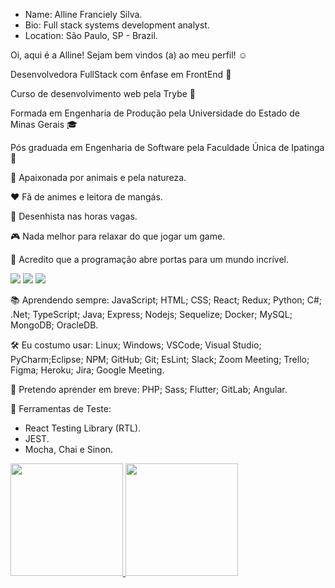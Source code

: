 - Name: Alline Franciely Silva.
- Bio: Full stack systems development analyst.
- Location: São Paulo, SP - Brazil.

Oi, aqui é a Alline! Sejam bem vindos (a) ao meu perfil! :relaxed:


Desenvolvedora FullStack com ênfase em FrontEnd :purple_heart:

Curso de desenvolvimento web pela Trybe :green_heart:

Formada em Engenharia de Produção pela Universidade do Estado de Minas Gerais :mortar_board:

Pós graduada em Engenharia de Software pela Faculdade Única de Ipatinga :blue_heart:


:dog: Apaixonada por animais e pela natureza.

❤️ Fã de animes e  leitora de mangás.

:art: Desenhista nas horas vagas.

:video_game: Nada melhor para relaxar do que jogar um game.

:key: Acredito que a programação abre portas para um mundo incrível.

<div>
<a href="https://instagram.com/alline_franciely" target="_blank"><img src="https://img.shields.io/badge/-Instagram-%23E4405F?style=for-the-badge&logo=instagram&logoColor=white" target="_blank"></a>
<a href = "mailto:allinefranciely@gmail.com"><img src="https://img.shields.io/badge/Gmail-D14836?style=for-the-badge&logo=gmail&logoColor=white" target="_blank"></a>
<a href="https://www.linkedin.com/in/alline-franciely-silva/" target="_blank"><img src="https://img.shields.io/badge/-LinkedIn-%230077B5?style=for-the-badge&logo=linkedin&logoColor=white" target="_blank"></a>   
</div>

📚 Aprendendo sempre:
JavaScript; HTML; CSS; React; Redux; Python; C#; .Net; TypeScript; Java; Express; Nodejs; Sequelize; Docker; MySQL; MongoDB; OracleDB.

🛠️ Eu costumo usar:
Linux; Windows; VSCode; Visual Studio; PyCharm;Eclipse; NPM; GitHub; Git; EsLint; Slack; Zoom Meeting; Trello; Figma; Heroku; Jira; Google Meeting.

📖 Pretendo aprender em breve:
PHP; Sass; Flutter; GitLab; Angular.

🤔 Ferramentas de Teste: 
- React Testing Library (RTL).
- JEST.
- Mocha, Chai e Sinon.

<div>
<a href="https://github.com/AllineFranciely">
<img height="180em" src="https://github-readme-stats.vercel.app/api/top-langs/?username=AllineFranciely&layout=compact&langs_count=7&theme=dracula"/>
<img height="180em" src="https://github-readme-stats.vercel.app/api?username=AllineFranciely&show_icons=true&theme=dracula&include_all_commits=true&count_private=true"/>
</div>
